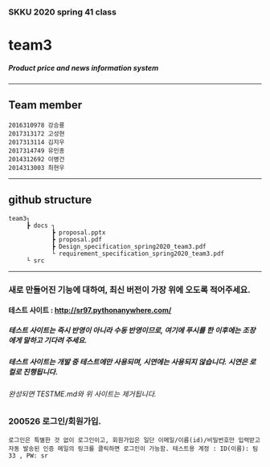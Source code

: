 ### SKKU 2020 spring 41 class
# team3

##### Product price and news information system

***
## Team member

    2016310978 강승룡
    2017313172 고성현
    2017313114 김지우
    2017314749 유민종
    2014312692 이병건
    2014313003 최현우

***
## github structure

    team3┐
         ┣ docs ┐
                ┣ proposal.pptx
                ┣ proposal.pdf
                ┣ Design_specification_spring2020_team3.pdf
                └ requirement_specification_spring2020_team3.pdf
         └ src
***
### 새로 만들어진 기능에 대하여, 최신 버전이 가장 위에 오도록 적어주세요.
#### 테스트 사이트 : http://sr97.pythonanywhere.com/
##### 테스트 사이트는 즉시 반영이 아니라 수동 반영이므로, 여기에 푸시를 한 이후에는 조장에게 말하고 기다려 주세요.
##### 테스트 사이트는 개발 중 테스트에만 사용되며, 시연에는 사용되지 않습니다. 시연은 로컬로 진행됩니다.
###### 완성되면 TESTME.md와 위 사이트는 제거됩니다.
### 200526 로그인/회원가입.

    로그인은 특별한 것 없이 로그인이고, 회원가입은 일단 이메일/이름(id)/비밀번호만 입력받고 
    자동 발송된 인증 메일의 링크를 클릭하면 로그인이 가능함. 테스트용 계정 : ID(이름): 팀33 , PW: sr
